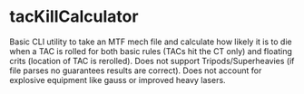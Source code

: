 # tacKillCalculator

Basic CLI utility to take an MTF mech file and calculate how likely it is to die when a TAC is rolled for both basic rules (TACs hit the CT only) and floating crits (location of TAC is rerolled).  Does not support Tripods/Superheavies (if file parses no guarantees results are correct).  Does not account for explosive equipment like gauss or improved heavy lasers.
